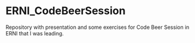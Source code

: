 # ERNI_CodeBeerSession
Repository with presentation and some exercises for Code Beer Session in ERNI that I was leading.
